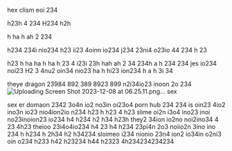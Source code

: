 hex clism eoi 234 

h23h
4 234
 H234
 h2h

 h
 ha
 h
 ah
  2 
  234 

 h234
 234i nio234
 h23 
 ii23 4oinn io234
 j234 
 23ni4 o23io 44 234
 h
  23

  h23
  h
  ha
  ha
  h
  ha
  h 
  23 4 i23i
  23h
  hah
  ah
   2
   34 
   234h 
   a
   h 
   234 234 jes io234 noi23
   H2 3
   4nu2 oin34 nio23
   ha
   h
    hi23 ion234
    h
    a
    h 
    3i 34

theye dragon 23984 892 389 8923 899 n2i34io23 inoon 2o 234 ![Uploading Screen Shot 2023-12-08 at 06.25.11.png…]()
sex 

sex
er domaon 2342 3o4n io2 no3in oi23o4 porn hub 234 234 is oin23 4io2 ino3n io23 nio4ion2io n234
h23
h
h23
4 
h23 slime oi2n i3o4 ino23 inoi no23inoion23 io234 
h4
h234
h2
h34
h23h they2 34ion io2no  noi2ino34
4
23
4h23 theioo 23i4o4io234 
h4
23
h4
h234 23pi4n 2o3 noiio2n 3ino ino 234
h
h234
h
2h34
h2
h34234 sloimeo i234 nionio 23n4 ion2 io34in o2ni3 oin o234 
h233
h42
h23234
h44
h2323
4h234234234234
